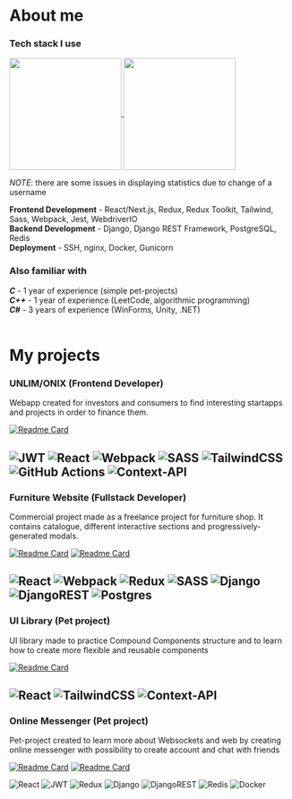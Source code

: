 # About me

### Tech stack I use

<a href="https://github.com/isoldpower/isoldpower">
  <img height=200 align="center" src="https://github-readme-stats.vercel.app/api?username=isoldpower&theme=gruvbox_light&show_icons=true&hide=stars,contribs&show=prs_merged,prs_merged_percentage&include_all_commits=true&rank_icon=github" />
</a>
<a href="https://github.com/anuraghazra/convoychat">
  <img height=200 align="center" src="https://github-readme-stats.vercel.app/api/top-langs?username=isoldpower&layout=compact&langs_count=8&card_width=320&theme=gruvbox_light" />
</a>

_NOTE_: there are some issues in displaying statistics due to change of a username

**Frontend Development** - React/Next.js, Redux, Redux Toolkit, Tailwind, Sass, Webpack, Jest, WebdriverIO <br>
**Backend Development** - Django, Django REST Framework, PostgreSQL, Redis <br>
**Deployment** - SSH, nginx, Docker, Gunicorn <br>

### Also familiar with

_**C**_ - 1 year of experience (simple pet-projects) <br>
_**C++**_ - 1 year of experience (LeetCode, algorithmic programming) <br>
_**C#**_ - 3 years of experience (WinForms, Unity, .NET) <br>
<br>

# My projects

### UNLIM/ONIX (Frontend Developer)
Webapp created for investors and consumers to find interesting startapps and projects in order to finance them.

[![Readme Card](https://github-readme-stats.vercel.app/api/pin/?username=isoldpower&repo=starbucks-website-copy&theme=gruvbox_light&show_owner=true)](https://github.com/isoldpower/starbucks-website-copy)

![JWT](https://img.shields.io/badge/JWT-black?style=for-the-badge&logo=JSON%20web%20tokens)
![React](https://img.shields.io/badge/react-%2320232a.svg?style=for-the-badge&logo=react&logoColor=%2361DAFB) 
![Webpack](https://img.shields.io/badge/webpack-%238DD6F9.svg?style=for-the-badge&logo=webpack&logoColor=black) 
![SASS](https://img.shields.io/badge/SASS-hotpink.svg?style=for-the-badge&logo=SASS&logoColor=white)
![TailwindCSS](https://img.shields.io/badge/tailwindcss-%2338B2AC.svg?style=for-the-badge&logo=tailwind-css&logoColor=white)
![GitHub Actions](https://img.shields.io/badge/github%20actions-%232671E5.svg?style=for-the-badge&logo=githubactions&logoColor=white)
![Context-API](https://img.shields.io/badge/Context--Api-000000?style=for-the-badge&logo=react)
---

### Furniture Website (Fullstack Developer)
Commercial project made as a freelance project for furniture shop. It contains catalogue, different interactive sections and progressively-generated modals. <br>

[![Readme Card](https://github-readme-stats.vercel.app/api/pin/?username=isoldpower&repo=furniture-website&theme=gruvbox_light&show_owner=true)](https://github.com/isoldpower/furniture-website)
[![Readme Card](https://github-readme-stats.vercel.app/api/pin/?username=isoldpower&repo=furniture-backend&theme=gruvbox_light&show_owner=true)](https://github.com/isoldpower/furniture-backend)

![React](https://img.shields.io/badge/react-%2320232a.svg?style=for-the-badge&logo=react&logoColor=%2361DAFB) 
![Webpack](https://img.shields.io/badge/webpack-%238DD6F9.svg?style=for-the-badge&logo=webpack&logoColor=black) 
![Redux](https://img.shields.io/badge/redux-%23593d88.svg?style=for-the-badge&logo=redux&logoColor=white) 
![SASS](https://img.shields.io/badge/SASS-hotpink.svg?style=for-the-badge&logo=SASS&logoColor=white) 
![Django](https://img.shields.io/badge/django-%23092E20.svg?style=for-the-badge&logo=django&logoColor=white) 
![DjangoREST](https://img.shields.io/badge/DJANGO-REST-ff1709?style=for-the-badge&logo=django&logoColor=white&color=ff1709&labelColor=gray) 
![Postgres](https://img.shields.io/badge/postgres-%23316192.svg?style=for-the-badge&logo=postgresql&logoColor=white)
---

### UI Library (Pet project)
UI library made to practice Compound Components structure and to learn how to create more flexible and reusable components

[![Readme Card](https://github-readme-stats.vercel.app/api/pin/?username=isoldpower&repo=ui-library&theme=gruvbox_light&show_owner=true)](https://github.com/isoldpower/ui-library)

![React](https://img.shields.io/badge/react-%2320232a.svg?style=for-the-badge&logo=react&logoColor=%2361DAFB)
![TailwindCSS](https://img.shields.io/badge/tailwindcss-%2338B2AC.svg?style=for-the-badge&logo=tailwind-css&logoColor=white)
![Context-API](https://img.shields.io/badge/Context--Api-000000?style=for-the-badge&logo=react)
---

### Online Messenger (Pet project)
Pet-project created to learn more about Websockets and web by creating online messenger with possibility to create account and chat with friends

[![Readme Card](https://github-readme-stats.vercel.app/api/pin/?username=isoldpower&repo=websocket-messenger&theme=gruvbox_light&show_owner=true)](https://github.com/isoldpower/websocket-messenger)
[![Readme Card](https://github-readme-stats.vercel.app/api/pin/?username=isoldpower&repo=messenger-backend&theme=gruvbox_light&show_owner=true)](https://github.com/isoldpower/messenger-backend)

![React](https://img.shields.io/badge/react-%2320232a.svg?style=for-the-badge&logo=react&logoColor=%2361DAFB) 
![JWT](https://img.shields.io/badge/JWT-black?style=for-the-badge&logo=JSON%20web%20tokens) 
![Redux](https://img.shields.io/badge/redux-%23593d88.svg?style=for-the-badge&logo=redux&logoColor=white) 
![Django](https://img.shields.io/badge/django-%23092E20.svg?style=for-the-badge&logo=django&logoColor=white) 
![DjangoREST](https://img.shields.io/badge/DJANGO-REST-ff1709?style=for-the-badge&logo=django&logoColor=white&color=ff1709&labelColor=gray) 
![Redis](https://img.shields.io/badge/redis-%23DD0031.svg?style=for-the-badge&logo=redis&logoColor=white) 
![Docker](https://img.shields.io/badge/docker-%230db7ed.svg?style=for-the-badge&logo=docker&logoColor=white)
